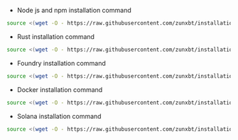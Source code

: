 - Node js and npm installation command
```bash
source <(wget -O - https://raw.githubusercontent.com/zunxbt/installation/main/node.sh)
```
- Rust installation command
```bash
source <(wget -O - https://raw.githubusercontent.com/zunxbt/installation/main/rust.sh)
```
- Foundry installation command
```bash
source <(wget -O - https://raw.githubusercontent.com/zunxbt/installation/main/foundry.sh)
```
- Docker installation command
```bash
source <(wget -O - https://raw.githubusercontent.com/zunxbt/installation/main/docker.sh)
```
- Solana installation command
```bash
source <(wget -O - https://raw.githubusercontent.com/zunxbt/installation/main/solana.sh)
```
